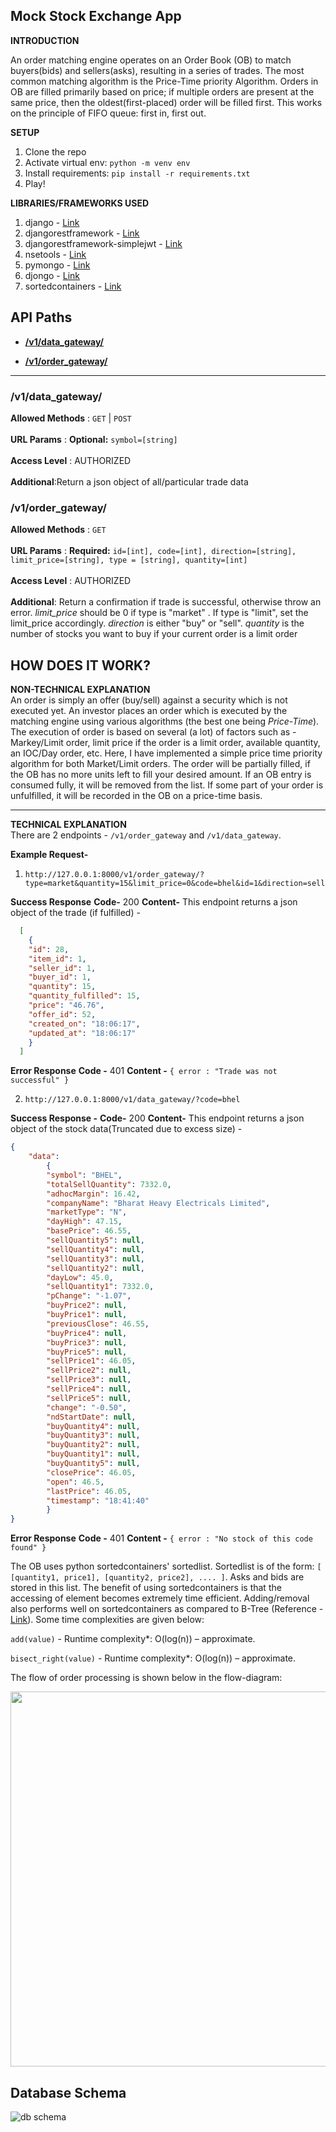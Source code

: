 
**Mock Stock Exchange App**  
----  

**INTRODUCTION**

An order matching engine operates on an Order Book (OB) to match buyers(bids) and sellers(asks), resulting in a series of trades. The most common matching algorithm is the Price-Time priority Algorithm. Orders in OB are filled primarily based on price; if multiple orders are present at the same price, then the oldest(first-placed) order will be filled first. This works on the principle of FIFO queue: first in, first out.  

**SETUP**
 
 1. Clone the repo
 2. Activate virtual env: `python -m venv env`
 3. Install requirements: `pip install -r requirements.txt`
 4. Play!

**LIBRARIES/FRAMEWORKS USED**
 
 1. django - [Link](https://www.djangoproject.com/)
 2. djangorestframework - [Link](https://www.django-rest-framework.org/)
 3. djangorestframework-simplejwt - [Link](https://django-rest-framework-simplejwt.readthedocs.io/en/latest/)
 4. nsetools - [Link](https://nsetools.readthedocs.io/)
 5. pymongo - [Link](https://pymongo.readthedocs.io/en/stable/)
 6. djongo - [Link](https://www.djongomapper.com/)
 7. sortedcontainers - [Link](http://www.grantjenks.com/docs/sortedcontainers/)
 
## API Paths  
* [**/v1/data_gateway/**](#v1datagateway)  
  
  
* [**/v1/order_gateway/**](#v1ordergateway)  
  
  
  
___  
### /v1/data_gateway/  
**Allowed Methods** : `GET` | `POST`  
<br>**URL Params** : **Optional:** `symbol=[string]`  
<br>**Access Level** : AUTHORIZED  
<br>**Additional**:Return a json object of all/particular trade data  
  
### /v1/order_gateway/  
**Allowed Methods** : `GET`  
<br>**URL Params** : **Required:** `id=[int], code=[int], direction=[string], limit_price=[string], type = [string], quantity=[int]`  
<br>**Access Level** : AUTHORIZED  
<br>**Additional**: Return a confirmation if trade is successful, otherwise throw an error. <em> limit_price </em> should be 0 if type is "market" . If type is "limit", set the limit_price accordingly. <em>direction</em> is either "buy" or "sell". <em>quantity</em> is the number of stocks you want to buy if your current order is a limit order  
 
 ## HOW DOES IT WORK? 

 
****NON-TECHNICAL EXPLANATION****</br>
An order is simply an offer (buy/sell) against a security which is not executed yet. An investor places an order which is executed by the matching engine using various algorithms (the best one being *Price-Time*). The execution of order is based on several (a lot) of factors such as - Markey/Limit order, limit price if the order is a limit order, available  quantity, an IOC/Day order, etc. Here, I have implemented a simple price time priority algorithm for both Market/Limit orders. The order will be partially filled, if the OB has no more units left to fill your desired amount. If an OB entry is consumed fully, it will be removed from the list. If some part of your order is unfulfilled, it will be recorded in the OB on a price-time basis. 

----

****TECHNICAL EXPLANATION****</br>
There are 2 endpoints - `/v1/order_gateway` and `/v1/data_gateway`. 

**Example Request-** 

 1.  `http://127.0.0.1:8000/v1/order_gateway/?type=market&quantity=15&limit_price=0&code=bhel&id=1&direction=sell`
 
**Success Response** 
**Code-** 200
**Content-** This endpoint returns a json object of the trade (if fulfilled) - 
```json
  [
    {
    "id": 28,
    "item_id": 1,
    "seller_id": 1,
    "buyer_id": 1,
    "quantity": 15,
    "quantity_fulfilled": 15,
    "price": "46.76",
    "offer_id": 52,
    "created_on": "18:06:17",
    "updated_at": "18:06:17"
    }
  ]

```
**Error Response**
**Code -** 401
**Content -** `{ error : "Trade was not successful" }`


 2.  `http://127.0.0.1:8000/v1/data_gateway/?code=bhel`


**Success Response -** 
**Code-** 200
**Content-** This endpoint returns a json object of the stock data(Truncated due to excess size) -
```json
{
    "data":
        {
        "symbol": "BHEL",
        "totalSellQuantity": 7332.0,
        "adhocMargin": 16.42,
        "companyName": "Bharat Heavy Electricals Limited",
        "marketType": "N",
        "dayHigh": 47.15,
        "basePrice": 46.55,
        "sellQuantity5": null,
        "sellQuantity4": null,
        "sellQuantity3": null,
        "sellQuantity2": null,
        "dayLow": 45.0,
        "sellQuantity1": 7332.0,
        "pChange": "-1.07",
        "buyPrice2": null,
        "buyPrice1": null,
        "previousClose": 46.55,
        "buyPrice4": null,
        "buyPrice3": null,
        "buyPrice5": null,
        "sellPrice1": 46.05,
        "sellPrice2": null,
        "sellPrice3": null,
        "sellPrice4": null,
        "sellPrice5": null,
        "change": "-0.50",
        "ndStartDate": null,
        "buyQuantity4": null,
        "buyQuantity3": null,
        "buyQuantity2": null,
        "buyQuantity1": null,
        "buyQuantity5": null,
        "closePrice": 46.05,
        "open": 46.5,
        "lastPrice": 46.05,
        "timestamp": "18:41:40"
        }
}
```
 
**Error Response**
**Code -** 401
**Content -** `{ error : "No stock of this code found" }`


The OB uses python sortedcontainers' sortedlist. Sortedlist is of the form:  `[ [quantity1, price1], [quantity2, price2], .... ]`. Asks and bids are stored in this list. The benefit of using sortedcontainers is that the accessing of element becomes extremely time efficient. Adding/removal also performs well on sortedcontainers as compared to B-Tree (Reference - [Link](grantjenks.com/docs/sortedcontainers/performance.html#id2)). Some time complexities are given below:

`add(value)` - Runtime complexity*: O(log(n)) – approximate.<br/>

`bisect_right(value)` - Runtime complexity*: O(log(n)) – approximate.

 The flow of order processing is shown below in the flow-diagram:
 

<p align="center">
  <img width="600" height="600" src="https://github.com/ag602/mockstock/blob/master/stockex/static/images/documentation/flow.png?raw=true">
</p>

## Database Schema  
![db schema](https://github.com/ag602/mockstock/blob/master/stockex/static/images/documentation/temp.jpg?raw=true)
 